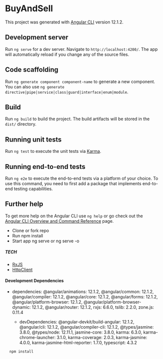# BuyAndSell

This project was generated with [Angular CLI](https://github.com/angular/angular-cli) version 12.1.2.

## Development server

Run `ng serve` for a dev server. Navigate to `http://localhost:4200/`. The app will automatically reload if you change any of the source files.

## Code scaffolding

Run `ng generate component component-name` to generate a new component. You can also use `ng generate directive|pipe|service|class|guard|interface|enum|module`.

## Build

Run `ng build` to build the project. The build artifacts will be stored in the `dist/` directory.

## Running unit tests

Run `ng test` to execute the unit tests via [Karma](https://karma-runner.github.io).

## Running end-to-end tests

Run `ng e2e` to execute the end-to-end tests via a platform of your choice. To use this command, you need to first add a package that implements end-to-end testing capabilities.

## Further help

To get more help on the Angular CLI use `ng help` or go check out the [Angular CLI Overview and Command Reference](https://angular.io/cli) page.

- Clone or fork repo
- Run npm install
- Start app  ng serve or ng serve -o

##### TECH

-  [RxJS](https://rxjs.dev/)
-  [HttpClient](https://angular.io/api/common/http/HttpClient)

#### Development Dependencies
* dependencies:
    @angular/animations: 12.1.2,
    @angular/common: 12.1.2,
    @angular/compiler: 12.1.2,
    @angular/core: 12.1.2,
    @angular/forms: 12.1.2,
    @angular/platform-browser: 12.1.2,
    @angular/platform-browser-dynamic: 12.1.2,
    @angular/router: 12.1.2,
    rxjs: 6.6.0,
    tslib: 2.2.0,
    zone.js: 0.11.4

  * devDependencies: 
    @angular-devkit/build-angular: 12.1.2,
    @angular/cli: 12.1.2,
    @angular/compiler-cli: 12.1.2,
    @types/jasmine: 3.8.0,
    @types/node: 12.11.1,
    jasmine-core: 3.8.0,
    karma: 6.3.0,
    karma-chrome-launcher: 3.1.0,
    karma-coverage: 2.0.3,
    karma-jasmine: 4.0.0,
    karma-jasmine-html-reporter: 1.7.0,
    typescript: 4.3.2
```
  npm install
```
